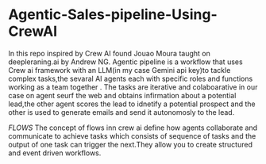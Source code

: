 # Agentic-Sales-pipeline-Using-CrewAI
In this repo  inspired by Crew AI  found Jouao Moura taught on deepleraning.ai by Andrew NG.
Agentic pipeline is a workflow that uses Crew ai framework with an LLM(in my case Gemini api key)to tackle complex tasks,the sevaral AI agents each with specific roles and functions working as a team together .
The tasks are iterative and colaboarative in our case on agent seurf the web and obtains infirmation about a potential lead,the other agent scores the lead to idnetify a potential prospect and the other is used to generate emails and send it autonomosly to the lead.


*FLOWS*
The concept of flows inn crew ai define how agents collaborate and communicate to achieve tasks which consists of sequence of tasks and the output of one task can trigger the next.They allow you to create structured and event driven workflows.
